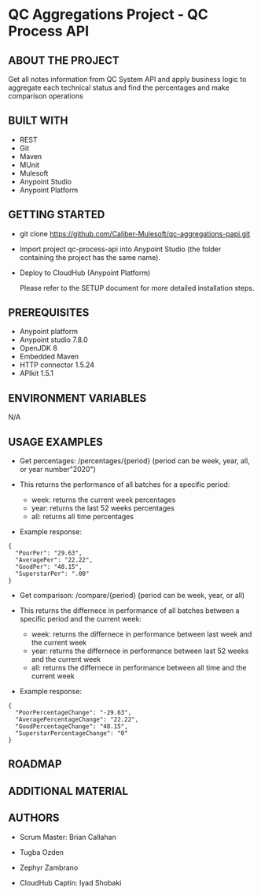 # QC Aggregations Project - QC Process API

## ABOUT THE PROJECT
  
Get all notes information from QC System API and apply business logic to aggregate each technical status and find the percentages and make comparison operations

## BUILT WITH

* REST
* Git
* Maven
* MUnit
* Mulesoft
* Anypoint Studio
* Anypoint Platform
  
## GETTING STARTED

* git clone https://github.com/Caliber-Mulesoft/qc-aggregations-papi.git

* Import project qc-process-api into Anypoint Studio (the folder containing the project has the same name).

* Deploy to CloudHub (Anypoint Platform)
  <!--Leave the following non-comment instruction at the bottom-->
  Please refer to the SETUP document for more detailed installation steps.

## PREREQUISITES

 * Anypoint platform
 * Anypoint studio 7.8.0
 * OpenJDK 8
 * Embedded Maven
 * HTTP connector 1.5.24
 * APIkit 1.5.1


## ENVIRONMENT VARIABLES
  N/A

## USAGE EXAMPLES

* Get percentages:  /percentages/{period}   (period can be week, year, all, or year number"2020")

* This returns the performance of all batches for a specific period:

   * week: returns the current week percentages
   * year: returns the last 52 weeks percentages
   * all: returns all time percentages
   
* Example response:
```
{
  "PoorPer": "29.63",
  "AveragePer": "22.22",
  "GoodPer": "48.15",
  "SuperstarPer": ".00"
}
```
* Get comparison: /compare/{period} (period can be week, year, or all)
 
* This returns the differnece in performance of all batches between a specific period and the current week:

   * week: returns the differnece in performance between last week and the current week
   * year: returns the differnece in performance between last 52 weeks and the current week
   * all: returns the differnece in performance between all time and the current week

* Example response:

```
{
  "PoorPercentageChange": "-29.63",
  "AveragePercentageChange": "22.22",
  "GoodPercentageChange": "48.15",
  "SuperstarPercentageChange": "0"
}
```
## ROADMAP

## ADDITIONAL MATERIAL

## AUTHORS

* Scrum Master: Brian Callahan

* Tugba Ozden

* Zephyr Zambrano

* CloudHub Captin: Iyad Shobaki
